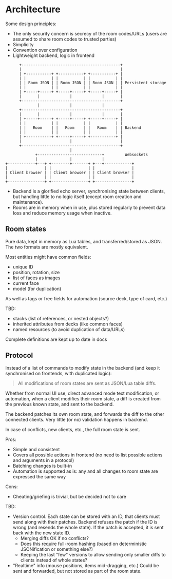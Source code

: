 # Architecture

Some design principles:

- The only security concern is secrecy of the room codes/URLs (users are assumed to share room codes to trusted parties)
- Simplicity
- Convention over configuration
- Lightweight backend, logic in frontend

```
      +-------------------------------------------+
      |                                           |
      | +-----------+ +-----------+ +-----------+ |
      | |           | |           | |           | |
      | | Room JSON | | Room JSON | | Room JSON | | Persistent storage
      | |           | |           | |           | |
      | +-----+-----+ +-----+-----+ +-----+-----+ |
      |       |             |             |       |
      +-------------------------------------------+
              |             |             |
      +-------------------------------------------+
      |       |             |             |       |
      | +-----+-----+ +-----+-----+ +-----+-----+ |
      | |           | |           | |           | |
      | |   Room    | |   Room    | |   Room    | | Backend
      | |           | |           | |           | |
      | +-----------+ +-----+-----+ +-----------+ |
      |                     |                     |
      +-------------------------------------------+
                            |
             +----------------------------+         Websockets
             |              |             |
+------------+---+ +--------+-------+ +---+------------+
|                | |                | |                |
| Client browser | | Client browser | | Client browser |
|                | |                | |                |
+----------------+ +----------------+ +----------------+
```

- Backend is a glorified echo server, synchronising state between clients, but handling little to no logic itself (except room creation and maintenance).
- Rooms are in memory when in use, plus stored regularly to prevent data loss and reduce memory usage when inactive.

## Room states

Pure data, kept in memory as Lua tables, and transferred/stored as JSON. The two formats are mostly equivalent.

Most entities might have common fields:

- unique ID
- position, rotation, size
- list of faces as images
- current face
- model (for duplication)

As well as tags or free fields for automation (source deck, type of card, etc.)

TBD:

- stacks (list of references, or nested objects?)
- inherited attributes from decks (like common faces)
- named resources (to avoid duplication of data/URLs)

Complete definitions are kept up to date in docs

## Protocol

Instead of a list of commands to modify state in the backend (and keep it synchronised on frontends, with duplicated logic):

> All modifications of room states are sent as JSON/Lua table diffs.

Whether from normal UI use, direct advanced mode text modification, or automation, when a client modifies their room state, a diff is created from the previous known state, and sent to the backend.

The backend patches its own room state, and forwards the diff to the other connected clients. Very little (or no) validation happens in backend.

In case of conflicts, new clients, etc., the full room state is sent.

Pros:

- Simple and consistent
- Covers all possible actions in frontend (no need to list possible actions and arguments in a protocol)
- Batching changes is built-in
- Automation is supported as is: any and all changes to room state are expressed the same way

Cons:

- Cheating/griefing is trivial, but be decided not to care

TBD:

- Version control. Each state can be stored with an ID, that clients must send along with their patches. Backend refuses the patch if the ID is wrong (and resends the whole state). If the patch is accepted, it is sent back with the new state ID.
    - Merging diffs OK if no conflicts?
    - Does this require full-room hashing (based on deterministic JSONification or something else?)
    - Keeping the last "few" versions to allow sending only smaller diffs to clients instead of whole states?
- "Realtime" info (mouse positions, items mid-dragging, etc.) Could be sent and forwarded, but not stored as part of the room state.
